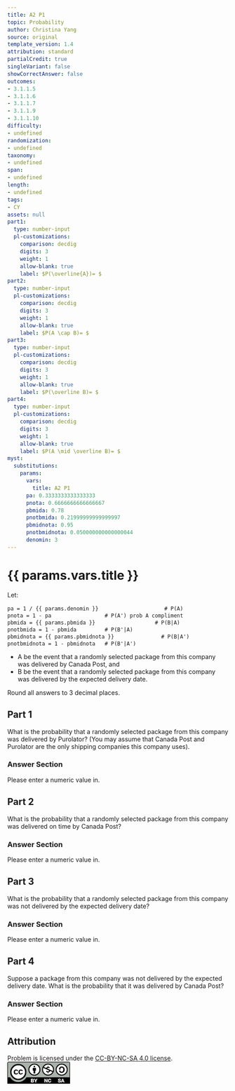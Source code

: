 ```yaml
---
title: A2 P1
topic: Probability
author: Christina Yang
source: original
template_version: 1.4
attribution: standard
partialCredit: true
singleVariant: false
showCorrectAnswer: false
outcomes:
- 3.1.1.5
- 3.1.1.6
- 3.1.1.7
- 3.1.1.9
- 3.1.1.10
difficulty:
- undefined
randomization:
- undefined
taxonomy:
- undefined
span:
- undefined
length:
- undefined
tags:
- CY
assets: null
part1:
  type: number-input
  pl-customizations:
    comparison: decdig
    digits: 3
    weight: 1
    allow-blank: true
    label: $P(\overline{A})= $
part2:
  type: number-input
  pl-customizations:
    comparison: decdig
    digits: 3
    weight: 1
    allow-blank: true
    label: $P(A \cap B)= $
part3:
  type: number-input
  pl-customizations:
    comparison: decdig
    digits: 3
    weight: 1
    allow-blank: true
    label: $P(\overline B)= $
part4:
  type: number-input
  pl-customizations:
    comparison: decdig
    digits: 3
    weight: 1
    allow-blank: true
    label: $P(A \mid \overline B)= $
myst:
  substitutions:
    params:
      vars:
        title: A2 P1
      pa: 0.3333333333333333
      pnota: 0.6666666666666667
      pbmida: 0.78
      pnotbmida: 0.21999999999999997
      pbmidnota: 0.95
      pnotbmidnota: 0.050000000000000044
      denomin: 3
---
```

# {{ params.vars.title }}
Let:

```
pa = 1 / {{ params.denomin }}                     # P(A)
pnota = 1 - pa                 # P(A') prob A compliment
pbmida = {{ params.pbmida }}                   # P(B|A)
pnotbmida = 1 - pbmida         # P(B'|A)
pbmidnota = {{ params.pbmidnota }}               # P(B|A')
pnotbmidnota = 1 - pbmidnota   # P(B'|A')
```

- A be the event that a randomly selected package from this company was delivered by Canada Post, and
- B be the event that a randomly selected package from this company was delivered by the expected delivery date.

Round all answers to 3 decimal places.

## Part 1

What is the probability that a randomly selected package from this company was delivered by Purolator? (You may assume that Canada Post and Purolator are the only shipping companies this company uses).

### Answer Section

Please enter a numeric value in.

## Part 2

What is the probability that a randomly selected package from this company was delivered on time by
Canada Post?

### Answer Section

Please enter a numeric value in.

## Part 3

What is the probability that a randomly selected package from this company was not delivered by the expected delivery date?

### Answer Section

Please enter a numeric value in.

## Part 4

Suppose a package from this company was not delivered by the expected delivery date. What is the probability that it was delivered by Canada Post?

### Answer Section

Please enter a numeric value in.

## Attribution

Problem is licensed under the [CC-BY-NC-SA 4.0 license](https://creativecommons.org/licenses/by-nc-sa/4.0/).<br> ![The Creative Commons 4.0 license requiring attribution-BY, non-commercial-NC, and share-alike-SA license.](https://raw.githubusercontent.com/firasm/bits/master/by-nc-sa.png)
